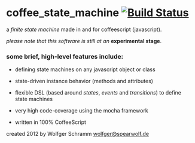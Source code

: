 # coffee_state_machine [![Build Status](https://secure.travis-ci.org/spearwolf/coffee_state_machine.png "Build Status")](http://travis-ci.org/spearwolf/coffee_state_machine)

a _finite state machine_ made in and for coffeescript (javascript).

_please note that this software is still at an_ __experimental stage__.



### some brief, high-level features include:

*  defining state machines on any javascript object or class

*  state-driven instance behavior (methods and attributes)

*  flexible DSL (based around _states_, _events_ and _transitions_) to define state machines

*  very high code-coverage using the mocha framework

*  written in 100% CoffeeScript



created 2012 by Wolfger Schramm <wolfger@spearwolf.de>

